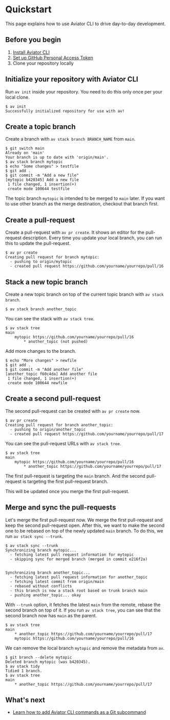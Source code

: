 # Quickstart

This page explains how to use Aviator CLI to drive day-to-day development.

## Before you begin

1. [Install Aviator CLI](installation.md)
2. [Set up GitHub Personal Access Token](configuration.md#github-personal-access-token)
3. Clone your repository locally

## Initialize your repository with Aviator CLI

Run `av init` inside your repository. You need to do this only once per your local clone.

```
$ av init
Successfully initialized repository for use with av!
```

## Create a topic branch

Create a branch with `av stack branch BRANCH_NAME` from `main`.

```
$ git switch main
Already on 'main'
Your branch is up to date with 'origin/main'.
$ av stack branch mytopic
$ echo "Some changes" > testfile
$ git add .
$ git commit -m "Add a new file"
[mytopic b420345] Add a new file
 1 file changed, 1 insertion(+)
 create mode 100644 testfile
```

The topic branch `mytopic` is intended to be merged to `main` later. If you want to use other branch as the merge destination, checkout that branch first.

## Create a pull-request

Create a pull-request with `av pr create`. It shows an editor for the pull-request description. Every time you update your local branch, you can run this to update the pull-request.

```
$ av pr create
Creating pull request for branch mytopic:
  - pushing to origin/mytopic
  - created pull request https://github.com/yourname/yourrepo/pull/16
```

## Stack a new topic branch

Create a new topic branch on top of the current topic branch with `av stack branch`.

```
$ av stack branch another_topic
```

You can see the stack with `av stack tree`.

```
$ av stack tree
main
    mytopic https://github.com/yourname/yourrepo/pull/16 
        * another_topic (not pushed)
```

Add more changes to the branch.

```
$ echo "More changes" > newfile
$ git add .
$ git commit -m "Add another file"
[another_topic f60c4da] Add another file
 1 file changed, 1 insertion(+)
 create mode 100644 newfile
```

## Create a second pull-request

The second pull-request can be created with `av pr create` now.

```
$ av pr create
Creating pull request for branch another_topic:
  - pushing to origin/another_topic
  - created pull request https://github.com/yourname/yourrepo/pull/17
```

You can see the pull-request URLs with `av stack tree`.

```
$ av stack tree
main
    mytopic https://github.com/yourname/yourrepo/pull/16 
        * another_topic https://github.com/yourname/yourrepo/pull/17 
```

The first pull-request is targeting the `main` branch. And the second pull-request is targeting the first pull-request branch.

This will be updated once you merge the first pull-request.

## Merge and sync the pull-requests

Let's merge the first pull-request now. We merge the first pull-request and keep the second pull-request open. After this, we want to make the second one to be rebased on top of the newly updated `main` branch. To do this, we run `av stack sync --trunk`.

```
$ av stack sync --trunk
Synchronizing branch mytopic...
  - fetching latest pull request information for mytopic
  - skipping sync for merged branch (merged in commit e216f2a)


Synchronizing branch another_topic...
  - fetching latest pull request information for another_topic
  - fetching latest commit from origin/main
  - rebased without conflicts
  - this branch is now a stack root based on trunk branch main
  - pushing another_topic... okay

```

With `--trunk` option, it fetches the latest `main` from the remote, rebase the second branch on top of it. If you run `av stack tree`, you can see that the second branch now has `main` as the parent.

```
$ av stack tree
main
    * another_topic https://github.com/yourname/yourrepo/pull/17 
    mytopic https://github.com/yourname/yourrepo/pull/16
```

We can remove the local branch `mytopic` and remove the metadata from `av`.

```
$ git branch --delete mytopic
Deleted branch mytopic (was b420345).
$ av stack tidy
Tidied 1 branch.
$ av stack tree
main
    * another_topic https://github.com/yourname/yourrepo/pull/17
```

## What's next

* [Learn how to add Aviator CLI commands as a Git subcommand](git-subcommand-aliasing.md)
